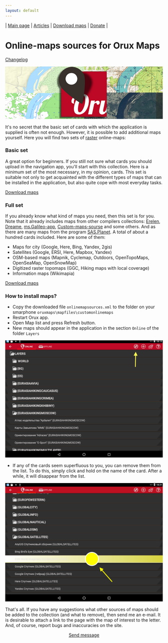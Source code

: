 ```yaml
---
layout: default
---
```


| [Main page][01] | [Articles][02] | [Download maps][03] | [Donate][04] |


[01]: /index_en
[02]: /Web/Html/Articles_en
[03]: /Web/Html/DownloadPage_en
[04]: https://www.donationalerts.com/r/nnngrach




# Online-maps sources for Orux Maps

[Changelog][0]

[0]: /Web/Html/Changelog_en

![](/Web/Img/4mapsOrux.png)



It's no secret that the basic set of cards with which the application is supplied is often not enough. However, it is possible to add additional maps yourself. Here you will find two sets of [raster][07] online-maps:

### Basic set
A great option for beginners. If you still not sure what cards you should upload in the navigation app, you'll start with this collection. Here is a minimum set of the most necessary, in my opinion, cards.  This set is suitable not only to get acquainted with the different types of maps that can be installed in the application, but also quite cope with most everyday tasks. 

[Download maps][2]


[1]: https://shuriktravel.ru/maps/

[2]: /api/v1/download/orux_short_en/onlinemapsources.xml

[07]: /Web/Html/Vektor_and_raster_en


### Full set
If you already know what kind of maps you need, then this set is for you. Note that it already includes maps from other compilers collections: [Erelen][6], [Dreame][7], [ms.Galileo-app][8], [Custom-maps-sourse][9] and some others. And as there are many maps from the program [SAS.Planet][10]. A total of about a hundred cards included. Here are some of them:

- Maps for city (Google, Here, Bing, Yandex, 2gis)
- Satellites (Google, ERSI, Here, Mapbox, Yandex) 
- OSM-based maps (Mapnik, Cyclemap, Outdoors, OpenTopoMaps, OpenSeaMap, OpenSnowMap)
- Digitized raster topomaps (GGC, Hiking maps with local coverage)
- Information maps (Wikimapia)

[Download maps][11]



[5]: https://github.com/nnngrach/AnyGIS_maps/tree/master/Experimantal_area
[6]: https://melda.ru/locus/maps/
[7]: https://4pda.ru/forum/index.php?showtopic=210573&st=3060#entry52768866
[8]: https://ms.galileo-app.com/
[9]: https://custom-map-source.appspot.com/
[10]: https://www.sasgis.org/

[11]: /api/v1/download/orux_full_en/onlinemapsources.xml




### How to install maps?

* Copy the downloaded file `onlinemapsources.xml` to the folder on your smarphone  `oruxmaps\mapfiles\customonlinemaps`
* Restart Orux app.
* Open Map list and press Refresh button. 
* New maps should appear in the application in the section `Online` of the folder `Layers`

![](/Web/Img/oruxMapUpdater.png)

* If any of the cards seem superfluous to you, you can remove them from the list. To do this, simply click and hold on the name of the card. After a while, it will disappear from the list.

![](/Web/Img/oruxMapDeleter.png)


That's all. If you have any suggestions what other sources of maps should be added to the collection (and what to remove), then send me an e-mail. It is desirable to attach a link to the page with the map of interest to the letter. And, of course, report bugs and inaccuracies on the site.


<p align="center">
<a href="/Web/Html/Contacts_en">Send message</a> 
</p>

